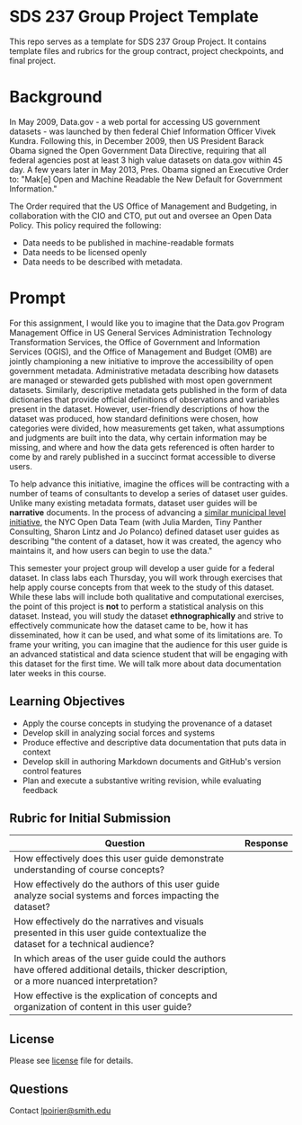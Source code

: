 # SDS 237 Group Project Template

This repo serves as a template for SDS 237 Group Project. It contains template files and rubrics for the group contract, project checkpoints, and final project.

# Background

In May 2009, Data.gov - a web portal for accessing US government datasets - was launched by then federal Chief Information Officer Vivek Kundra. Following this, in December 2009, then US President Barack Obama signed the Open Government Data Directive, requiring that all federal agencies post at least 3 high value datasets on data.gov within 45 day. A few years later in May 2013, Pres. Obama signed an Executive Order to: "Mak[e] Open and Machine Readable the New Default for Government Information."

The Order required that the US Office of Management and Budgeting, in collaboration with the CIO and CTO, put out and oversee an Open Data Policy. This policy required the following:

* Data needs to be published in machine-readable formats
* Data needs to be licensed openly
* Data needs to be described with metadata.

# Prompt

For this assignment, I would like you to imagine that the Data.gov Program Management Office in US General Services Administration Technology Transformation Services, the Office of Government and Information Services (OGIS), and the Office of Management and Budget (OMB) are jointly championing a new initiative to improve the accessibility of open government metadata. Administrative metadata describing how datasets are managed or stewarded gets published with most open government datasets. Similarly, descriptive metadata gets published in the form of data dictionaries that provide official definitions of observations and variables present in the dataset. However, user-friendly descriptions of how the dataset was produced, how standard definitions were chosen, how categories were divided, how measurements get taken, what assumptions and judgments are built into the data, why certain information may be missing, and where and how the data gets referenced is often harder to come by and rarely published in a succinct format accessible to diverse users. 

To help advance this initiative, imagine the offices will be contracting with a number of teams of consultants to develop a series of dataset user guides. Unlike many existing metadata formats, dataset user guides will be __narrative__ documents. In the process of advancing a [similar municipal level initiative](https://opendata.cityofnewyork.us/wp-content/uploads/2018/12/Metadata-for-All-Guide-for-Open-Data-Coordinators-1.pdf), the NYC Open Data Team (with Julia Marden, Tiny Panther Consulting, Sharon Lintz and Jo Polanco) defined dataset user guides as describing "the content of a dataset, how it was created, the agency who maintains it, and how users can begin to use the data."  

This semester your project group will develop a user guide for a federal dataset. In class labs each Thursday, you will work through exercises that help apply course concepts from that week to the study of this dataset. While these labs will include both qualitative and computational exercises, the point of this project is **not** to perform a statistical analysis on this dataset. Instead, you will study the dataset **ethnographically** and strive to effectively communicate how the dataset came to be, how it has disseminated, how it can be used, and what some of its limitations are. To frame your writing, you can imagine that the audience for this user guide is an advanced statistical and data science student that will be engaging with this dataset for the first time. We will talk more about data documentation later weeks in this course. 

## Learning Objectives

* Apply the course concepts in studying the provenance of a dataset
* Develop skill in analyzing social forces and systems
* Produce effective and descriptive data documentation that puts data in context
* Develop skill in authoring Markdown documents and GitHub's version control features
* Plan and execute a substantive writing revision, while evaluating feedback

## Rubric for Initial Submission

| Question                                                                                                                | Response |
|------------------------------|----------------------|
| How effectively does this user guide demonstrate understanding of course concepts?                 |                      |
| How effectively do the authors of this user guide analyze social systems and forces impacting the dataset?                                                             |                      |
| How effectively do the narratives and visuals presented in this user guide contextualize the dataset for a technical audience?                                                        |                      |
| In which areas of the user guide could the authors have offered additional details, thicker description, or a more nuanced interpretation? |                      |
| How effective is the explication of concepts and organization of content in this user guide? |                      |


## License

Please see [license](https://github.com/SDS-237-Data-Ethnography-Spring-22/group-project/blob/main/LICENSE) file for details.

## Questions

Contact [lpoirier@smith.edu](mailto:lpoirier@smith.edu)
